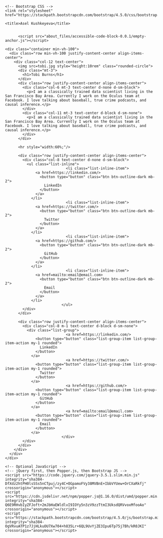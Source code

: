 <!doctype html>
<html lang="en">
  <head>
    <!-- Required meta tags -->
    <meta charset="utf-8">
    <meta name="viewport" content="width=device-width, initial-scale=1, shrink-to-fit=no">

    <!-- Bootstrap CSS -->
    <link rel="stylesheet" href="https://stackpath.bootstrapcdn.com/bootstrap/4.5.0/css/bootstrap.min.css">

    <title>Asel Kushkeyeva</title>

    
          <script src="about_files/accessible-code-block-0.0.1/empty-anchor.js"></script>
    
    
  </head>
  <body>

    
    <div class="container min-vh-100">
      <div class="row min-vh-100 justify-content-center align-items-center">
        <div class="col-12 text-center">
          <img src=tobi.jpg style="height:10rem" class="rounded-circle">
          <div class="mt-3">
            <h1>Tobi Burns</h1>
          </div>
          <div class="row justify-content-center align-items-center">
            <div class="col-6 mt-3 text-center d-none d-sm-block">
              <p>I am a classically trained data scientist living in the San Francisco Bay Area. Currently I work on the Oculus team at Facebook. I love talking about baseball, true crime podcasts, and causal inference.</p>
            </div>
            <div class="col-11 mt-3 text-center d-block d-sm-none">
              <p>I am a classically trained data scientist living in the San Francisco Bay Area. Currently I work on the Oculus team at Facebook. I love talking about baseball, true crime podcasts, and causal inference.</p>
            </div>
          </div>

          <hr style="width:60%;"/>

          <div class="row justify-content-center align-items-center">
            <div class="col-8 text-center d-none d-sm-block">
              <ul class="list-inline">
                                <li class="list-inline-item">
                  <a href=https://linkedin.com/>
                    <button type="button" class="btn btn-outline-dark mb-2">
                      LinkedIn
                    </button>
                  </a>
                </li>
                                <li class="list-inline-item">
                  <a href=https://twitter.com/>
                    <button type="button" class="btn btn-outline-dark mb-2">
                      Twitter
                    </button>
                  </a>
                </li>
                                <li class="list-inline-item">
                  <a href=https://github.com/>
                    <button type="button" class="btn btn-outline-dark mb-2">
                      GitHub
                    </button>
                  </a>
                </li>
                                <li class="list-inline-item">
                  <a href=mailto:email@email.com>
                    <button type="button" class="btn btn-outline-dark mb-2">
                      Email
                    </button>
                  </a>
                </li>
                              </ul>
            </div>
          </div>

          <div class="row justify-content-center align-items-center">
            <div class="col-8 m-1 text-center d-block d-sm-none">
              <div class="list-group">
                                <a href=https://linkedin.com/>
                  <button type="button" class="list-group-item list-group-item-action my-1 rounded">
                    LinkedIn
                  </button>
                </a>
                                <a href=https://twitter.com/>
                  <button type="button" class="list-group-item list-group-item-action my-1 rounded">
                    Twitter
                  </button>
                </a>
                                <a href=https://github.com/>
                  <button type="button" class="list-group-item list-group-item-action my-1 rounded">
                    GitHub
                  </button>
                </a>
                                <a href=mailto:email@email.com>
                  <button type="button" class="list-group-item list-group-item-action my-1 rounded">
                    Email
                  </button>
                </a>
                              </div>
            </div>
          </div>
        </div>
      </div>
    </div>

    <!-- Optional JavaScript -->
    <!-- jQuery first, then Popper.js, then Bootstrap JS -->
    <script src="https://code.jquery.com/jquery-3.5.1.slim.min.js" integrity="sha384-DfXdz2htPH0lsSSs5nCTpuj/zy4C+OGpamoFVy38MVBnE+IbbVYUew+OrCXaRkfj" crossorigin="anonymous"></script>
    <script src="https://cdn.jsdelivr.net/npm/popper.js@1.16.0/dist/umd/popper.min.js" integrity="sha384-Q6E9RHvbIyZFJoft+2mJbHaEWldlvI9IOYy5n3zV9zzTtmI3UksdQRVvoxMfooAo" crossorigin="anonymous"></script>
    <script src="https://stackpath.bootstrapcdn.com/bootstrap/4.5.0/js/bootstrap.min.js" integrity="sha384-OgVRvuATP1z7JjHLkuOU7Xw704+h835Lr+6QL9UvYjZE3Ipu6Tp75j7Bh/kR0JKI" crossorigin="anonymous"></script>

    
  </body>
</html>
